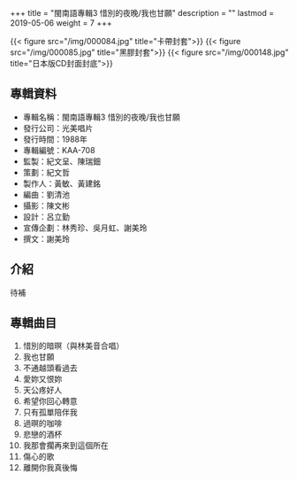 +++
title = "閩南語專輯3 惜別的夜晚/我也甘願"
description = ""
lastmod = 2019-05-06
weight = 7
+++

{{< figure src="/img/000084.jpg" title="卡帶封套">}}
{{< figure src="/img/000085.jpg" title="黑膠封套">}}
{{< figure src="/img/000148.jpg" title="日本版CD封面封底">}}


## 專輯資料

* 專輯名稱：閩南語專輯3 惜別的夜晚/我也甘願
* 發行公司：光美唱片
* 發行時間：1988年
* 專輯編號：KAA-708
* 監製：紀文呈、陳瑞鈿
* 策劃：紀文哲
* 製作人：黃敏、黃建銘
* 編曲：劉清池
* 攝影：陳文彬
* 設計：呂立勤
* 宣傳企劃：林秀珍、吳月虹、謝美玲
* 撰文：謝美玲


## 介紹

待補

## 專輯曲目

1. 惜別的暗暝（與林美音合唱）
2. 我也甘願
3. 不通越頭看過去
4. 愛妳又恨妳
5. 天公疼好人
6. 希望你回心轉意
7. 只有孤單陪伴我
8. 過暝的咖啡
9. 悲戀的酒杯
10. 我那會擱再來到這個所在
11. 傷心的歌
12. 離開你我真後悔
<br/>
<br/>